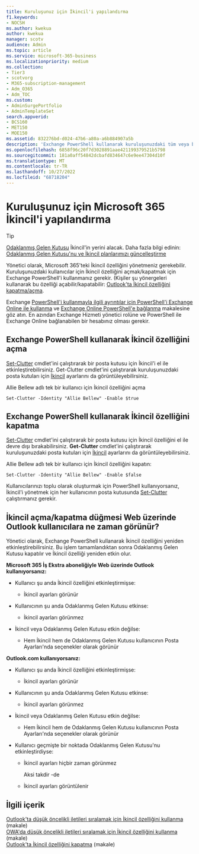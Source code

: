 ```yaml
---
title: Kuruluşunuz için İkincil'i yapılandırma
f1.keywords:
- NOCSH
ms.author: kwekua
author: kwekua
manager: scotv
audience: Admin
ms.topic: article
ms.service: microsoft-365-business
ms.localizationpriority: medium
ms.collection:
- Tier3
- scotvorg
- M365-subscription-management
- Adm_O365
- Adm_TOC
ms.custom:
- AdminSurgePortfolio
- AdminTemplateSet
search.appverid:
- BCS160
- MET150
- MOE150
ms.assetid: 832276bd-d024-47b6-a80a-a6b884907a5b
description: 'Exchange PowerShell kullanarak kuruluşunuzdaki tüm veya belirli kullanıcılar için İkincil özelliğini etkinleştirmeyi veya devre dışı bırakmayı öğrenin. '
ms.openlocfilehash: 6858f96c20f7d3028891aae421199379521b5798
ms.sourcegitcommit: 181a0aff54842dcbafd834647c6e9ee47304d10f
ms.translationtype: MT
ms.contentlocale: tr-TR
ms.lasthandoff: 10/27/2022
ms.locfileid: "68718204"
---
```

# <a name="configure-microsoft-365-clutter-for-your-organization"></a>Kuruluşunuz için Microsoft 365 İkincil'i yapılandırma

> [!TIP]
> [Odaklanmış Gelen Kutusu](../setup/configure-focused-inbox.md) İkincil'in yerini alacak. Daha fazla bilgi edinin: [Odaklanmış Gelen Kutusu'nu ve İkincil planlarımızı güncelleştirme](https://techcommunity.microsoft.com/t5/Outlook-Blog/Update-on-Focused-Inbox-and-our-plans-for-Clutter/ba-p/136448)
  
Yönetici olarak, Microsoft 365'teki İkincil özelliğini yönetmeniz gerekebilir. Kuruluşunuzdaki kullanıcılar için İkincil özelliğini açmak/kapatmak için Exchange PowerShell'i kullanmanız gerekir. (Kişiler şu yönergeleri kullanarak bu özelliği açabilir/kapatabilir: [Outlook'ta İkincil özelliğini kapatma/açma](https://support.microsoft.com/office/a9c72a77-1bc4-40e6-ba6d-103c1d1aba4c).
  
Exchange [PowerShell'i kullanmayla ilgili ayrıntılar için PowerShell'i Exchange Online ile kullanma](/powershell/exchange/exchange-online-powershell) ve [Exchange Online PowerShell'e bağlanma](/powershell/exchange/connect-to-exchange-online-powershell) makalesine göz atın. En azından Exchange Hizmeti yönetici rolüne ve PowerShell ile Exchange Online bağlanabilen bir hesabınız olması gerekir. 
  
## <a name="turn-clutter-on-using-exchange-powershell"></a>Exchange PowerShell kullanarak İkincil özelliğini açma

[Set-Clutter](/powershell/module/exchange/set-clutter) cmdlet'ini çalıştırarak bir posta kutusu için İkincil'i el ile etkinleştirebilirsiniz. Get-Clutter cmdlet'ini çalıştırarak kuruluşunuzdaki posta kutuları için [İkincil](/powershell/module/exchange/get-clutter) ayarlarını da görüntüleyebilirsiniz. 
  
Allie Bellew adlı tek bir kullanıcı için İkincil özelliğini açma
    
`Set-Clutter -Identity "Allie Bellew" -Enable $true`


## <a name="turn-clutter-off-using-exchange-powershell"></a>Exchange PowerShell kullanarak İkincil özelliğini kapatma

[Set-Clutter](/powershell/module/exchange/set-clutter) cmdlet'ini çalıştırarak bir posta kutusu için İkincil özelliğini el ile devre dışı bırakabilirsiniz. **Get-Clutter** cmdlet'ini çalıştırarak kuruluşunuzdaki posta kutuları için [İkincil](/powershell/module/exchange/get-clutter) ayarlarını da görüntüleyebilirsiniz. 
  
Allie Bellew adlı tek bir kullanıcı için İkincil özelliğini kapatın:
    
`Set-Clutter -Identity "Allie Bellew" -Enable $false`

Kullanıcılarınızı toplu olarak oluşturmak için PowerShell kullanıyorsanız, İkincil'i yönetmek için her kullanıcının posta kutusunda [Set-Clutter](/powershell/module/exchange/set-clutter) çalıştırmanız gerekir. 
  
## <a name="when-does-the-clutter-onoff-switch-appear-to-users-in-outlook-on-the-web"></a>İkincil açma/kapatma düğmesi Web üzerinde Outlook kullanıcılara ne zaman görünür?
<a name="bkmk_onoff"> </a>

Yönetici olarak, Exchange PowerShell kullanarak İkincil özelliğini yeniden etkinleştirebilirsiniz. Bu işlem tamamlandıktan sonra Odaklanmış Gelen Kutusu kapatılır ve İkincil özelliği yeniden etkin olur. 
  
 **Microsoft 365 İş Ekstra aboneliğiyle Web üzerinde Outlook kullanıyorsanız:**
  
- Kullanıcı şu anda İkincil özelliğini etkinleştirmişse: 
    
  - İkincil ayarları görünür
    
- Kullanıcının şu anda Odaklanmış Gelen Kutusu etkinse: 
    
  - İkincil ayarları görünmez
    
- İkincil veya Odaklanmış Gelen Kutusu etkin değilse: 
    
  - Hem İkincil hem de Odaklanmış Gelen Kutusu kullanıcının Posta Ayarları'nda seçenekler olarak görünür
    
 **Outlook.com kullanıyorsanız:**
  
- Kullanıcı şu anda İkincil özelliğini etkinleştirmişse: 
    
  - İkincil ayarları görünür
    
- Kullanıcının şu anda Odaklanmış Gelen Kutusu etkinse: 
    
  - İkincil ayarları görünmez
    
- İkincil veya Odaklanmış Gelen Kutusu etkin değilse: 
    
  - Hem İkincil hem de Odaklanmış Gelen Kutusu kullanıcının Posta Ayarları'nda seçenekler olarak görünür
    
- Kullanıcı geçmişte bir noktada Odaklanmış Gelen Kutusu'nu etkinleştirdiyse:
    
  - İkincil ayarları hiçbir zaman görünmez
    
    Aksi takdir -de 
    
  - İkincil ayarları görüntülenir
    
## <a name="related-content"></a>İlgili içerik

[Outlook'ta düşük öncelikli iletileri sıralamak için İkincil özelliğini kullanma](https://support.microsoft.com/office/7b50c5db-7704-4e55-8a1b-dfc7bf1eafa0) (makale)\
[OWA'da düşük öncelikli iletileri sıralamak için İkincil özelliğini kullanma](https://support.microsoft.com/office/fe4d64ca-bf73-48f1-91b4-9a659e008bce) (makale)\
[Outlook'ta İkincil özelliğini kapatma](https://support.microsoft.com/office/a9c72a77-1bc4-40e6-ba6d-103c1d1aba4c) (makale)
